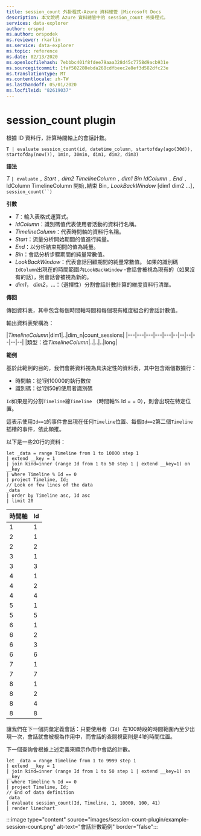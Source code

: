 ```yaml
---
title: session_count 外掛程式-Azure 資料總管 |Microsoft Docs
description: 本文說明 Azure 資料總管中的 session_count 外掛程式。
services: data-explorer
author: orspod
ms.author: orspodek
ms.reviewer: rkarlin
ms.service: data-explorer
ms.topic: reference
ms.date: 02/13/2020
ms.openlocfilehash: 7ebbbc401f8fdee79aaa328d45c7758d9acb931e
ms.sourcegitcommit: 1faf502280ebda268cdfbeec2e8ef3d582dfc23e
ms.translationtype: MT
ms.contentlocale: zh-TW
ms.lasthandoff: 05/01/2020
ms.locfileid: "82619037"
---
```

# <a name="session_count-plugin"></a>session_count plugin

根據 ID 資料行，計算時間軸上的會話計數。

```kusto
T | evaluate session_count(id, datetime_column, startofday(ago(30d)), startofday(now()), 1min, 30min, dim1, dim2, dim3)
```

**語法**

*T* `| evaluate` `,` *Start* `,` *dim2* *TimelineColumn* `,` *dim1* *Bin* *IdColumn* `,` *End* `,` IdColumn TimelineColumn 開始`,`結束 Bin`,` *LookBackWindow* [dim1 dim2 ...]`,` `session_count(``)`

**引數**

* *T*：輸入表格式運算式。
* *IdColumn*：識別碼值代表使用者活動的資料行名稱。 
* *TimelineColumn*：代表時間軸的資料行名稱。
* *Start*：流量分析開始期間的值進行純量。
* *End*：以分析結束期間的值為純量。
* *Bin*：會話分析步驟期間的純量常數值。
* *LookBackWindow*：代表會話回顧期間的純量常數值。 如果的識別碼`IdColumn`出現在的時間範圍內`LookBackWindow` -會話會被視為現有的（如果沒有的話），則會話會被視為新的。
* *dim1*， *dim2*，...：（選擇性）分割會話計數計算的維度資料行清單。

**傳回**

傳回資料表，其中包含每個時間軸時間和每個現有維度組合的會話計數值。

輸出資料表架構為：

|*TimelineColumn*|dim1|..|dim_n|count_sessions|
|---|---|---|---|---|--|--|--|--|--|--|
|類型：從*TimelineColumn*|..|..|..|long|


**範例**


基於此範例的目的，我們會將資料視為具決定性的資料表，其中包含兩個數據行：
- 時間軸：從1到10000的執行數位
- 識別碼：從1到50的使用者識別碼

`Id`如果是的分割`Timeline`線`Timeline` （時間軸% Id = = 0），則會出現在特定位置。

這表示使用`Id==1`的事件會出現在任何`Timeline`位置、每個`Id==2`第二個`Timeline`插槽的事件，依此類推。

以下是一些20行的資料：

```kusto
let _data = range Timeline from 1 to 10000 step 1
| extend __key = 1
| join kind=inner (range Id from 1 to 50 step 1 | extend __key=1) on __key
| where Timeline % Id == 0
| project Timeline, Id;
// Look on few lines of the data
_data
| order by Timeline asc, Id asc
| limit 20
```

|時間軸|Id|
|---|---|
|1|1|
|2|1|
|2|2|
|3|1|
|3|3|
|4|1|
|4|2|
|4|4|
|5|1|
|5|5|
|6|1|
|6|2|
|6|3|
|6|6|
|7|1|
|7|7|
|8|1|
|8|2|
|8|4|
|8|8|

讓我們在下一個詞彙定義會話：只要使用者（`Id`）在100時段的時間範圍內至少出現一次，會話就會被視為作用中，而會話的查閱視窗則是41的時間位置。

下一個查詢會根據上述定義來顯示作用中會話的計數。

```kusto
let _data = range Timeline from 1 to 9999 step 1
| extend __key = 1
| join kind=inner (range Id from 1 to 50 step 1 | extend __key=1) on __key
| where Timeline % Id == 0
| project Timeline, Id;
// End of data definition
_data
| evaluate session_count(Id, Timeline, 1, 10000, 100, 41)
| render linechart 
```

:::image type="content" source="images/session-count-plugin/example-session-count.png" alt-text="會話計數範例" border="false":::
